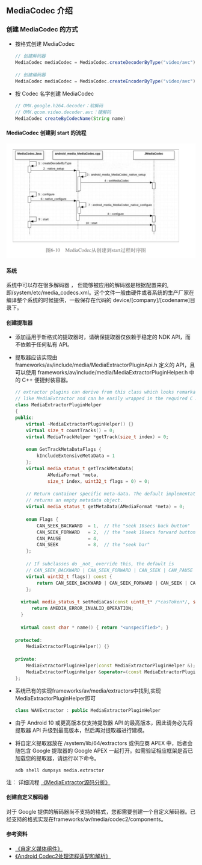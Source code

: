 ## MediaCodec 介绍

### 创建 MediaCodec 的⽅式

- 按格式创建 MediaCodec

  ```java
  // 创建解码器
  MediaCodec mediaCodec = MediaCodec.createDecoderByType("video/avc");

  // 创建编码器
  MediaCodec mediaCodec = MediaCodec.createEncoderByType("video/avc");
  ```

- 按 Codec 名字创建 MediaCodec

  ```java
  // OMX.google.h264.decoder：软解码
  // OMX.qcom.video.decoder.avc：硬解码
  MediaCodec createByCodecName(String name)
  ```

#### MediaCodec 创建到 start 的流程
  ![](./imgs/mediacodec_1.png)

#### 系统

系统中可以存在很多解码器 ， 但能够被应⽤的解码器是根据配置来的,即/system/etc/media_codecs.xml。这个⽂件⼀般由硬件或者系统的⽣产⼚家在编译整个系统的时候提供，⼀般保存在代码的 device/[company]/[codename]⽬录下。


#### 创建提取器
+ 添加适用于新格式的提取器时，请确保提取器仅依赖于稳定的 NDK API，而不依赖于任何私有 API。
+ 提取器应该实现由 frameworks/av/include/media/MediaExtractorPluginApi.h 定义的 API，且可以使用 frameworks/av/include/media/MediaExtractorPluginHelper.h 中的 C++ 便捷封装容器。
  ```C++
  // extractor plugins can derive from this class which looks remarkably
  // like MediaExtractor and can be easily wrapped in the required C API
  class MediaExtractorPluginHelper
  {
  public:
      virtual ~MediaExtractorPluginHelper() {}
      virtual size_t countTracks() = 0;
      virtual MediaTrackHelper *getTrack(size_t index) = 0; 

      enum GetTrackMetaDataFlags {
          kIncludeExtensiveMetaData = 1
      };
      virtual media_status_t getTrackMetaData(
              AMediaFormat *meta,
              size_t index, uint32_t flags = 0) = 0;  

      // Return container specific meta-data. The default implementation
      // returns an empty metadata object.
      virtual media_status_t getMetaData(AMediaFormat *meta) = 0; 

      enum Flags {
          CAN_SEEK_BACKWARD  = 1,  // the "seek 10secs back button"
          CAN_SEEK_FORWARD   = 2,  // the "seek 10secs forward button"
          CAN_PAUSE          = 4,
          CAN_SEEK           = 8,  // the "seek bar"
      };  

      // If subclasses do _not_ override this, the default is
      // CAN_SEEK_BACKWARD | CAN_SEEK_FORWARD | CAN_SEEK | CAN_PAUSE
      virtual uint32_t flags() const {
          return CAN_SEEK_BACKWARD | CAN_SEEK_FORWARD | CAN_SEEK | CAN_PAUSE;
      };

    virtual media_status_t setMediaCas(const uint8_t* /*casToken*/, size_t /*size*/) {
        return AMEDIA_ERROR_INVALID_OPERATION;
    }

    virtual const char * name() { return "<unspecified>"; }

  protected:
      MediaExtractorPluginHelper() {}

  private:
      MediaExtractorPluginHelper(const MediaExtractorPluginHelper &);
      MediaExtractorPluginHelper &operator=(const MediaExtractorPluginHelper &);
  };
  ```
+ 系统已有的实现frameworks/av/media/extractors中找到,实现MediaExtractorPluginHelper即可
  ```C++
  class WAVExtractor : public MediaExtractorPluginHelper 
  ``` 
+ 由于 Android 10 或更高版本仅支持提取器 API 的最高版本，因此请务必先将提取器 API 升级到最高版本，然后再对提取器进行建模。

+ 将自定义提取器放在 /system/lib/64/extractors 或供应商 APEX 中，后者会随包含 Google 提取器的 Google APEX 一起打开。如需验证相应框架是否已加载您的提取器，请运行以下命令。
  ```shell  
  adb shell dumpsys media.extractor 
  ```

注： 详细流程 [《MediaExtractor源码分析》](./MediaExtractor.md)

#### 创建自定义解码器
对于 Google 提供的解码器尚不支持的格式，您都需要创建一个自定义解码器。已经支持的格式实现在frameworks/av/media/codec2/components。

#### 参考资料

- [《自定义媒体组件》](https://source.android.com/docs/core/media/updatable-media?hl=zh-cn)
- [《Android Codec2处理流程适配和解析》](https://cloud.tencent.com/developer/article/2393435)